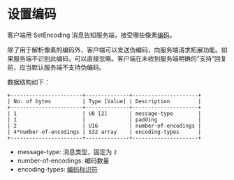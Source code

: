 # 设置编码

客户端用 SetEncoding 消息告知服务端，接受哪些像素[编码](/transfer/encoding/README.md)。

除了用于解析像素的编码外，客户端可以发送伪编码，向服务端请求拓展功能。如果服务端不识别此编码，可以直接忽略。客户端在未收到服务端明确的”支持“回复前，应当默认服务端不支持伪编码。

数据结构如下：

```
+-----------------------+--------------+---------------------+
| No. of bytes          | Type [Value] | Description         |
+-----------------------+--------------+---------------------+
| 1                     | U8 [2]       | message-type        |
| 1                     |              | padding             |
| 2                     | U16          | number-of-encodings |
| 4*number-of-encodings | S32 array    | encoding-types      |
+-----------------------+--------------+---------------------+
```

- message-type: 消息类型，固定为 `2`
- number-of-encodings: 编码数量
- encoding-types: [编码标识符](/transfer/encoding/README.md)